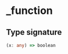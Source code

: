 # \_function

## Type signature

<!-- prettier-ignore-start -->
```typescript
(x: any) => boolean
```
<!-- prettier-ignore-end -->
